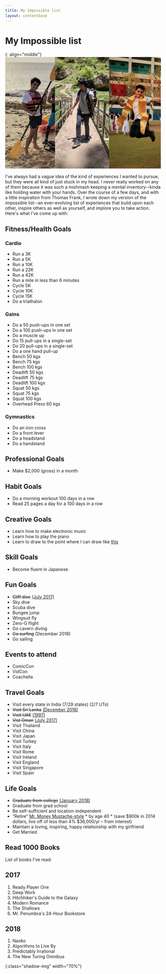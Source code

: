 ```yaml
---
title: My Impossible list
layout: contentbase
---
```

My Impossible list
======

{: align="middle"}
![impossible-banner]

I've always had a vague idea of the kind of experiences I wanted to pursue, but they were all kind of just stuck in my head. I never really worked on any of them because it was such a mishmash keeping a mental inventory--kinda like holding water with your hands. Over the course of a few days, and with a little inspiration from Thomas Frank, I wrote down my version of the impossible list--an ever-evolving list of experiences that build upon each other, inspire others as well as yourself, and implore you to take action. Here's what I've come up with:

## Fitness/Health Goals

### Cardio
* Run a 3K
* Run a 5K
* Run a 10K
* Run a 22K
* Run a 42K
* Run a mile in less than 6 minutes
* Cycle 5K
* Cycle 10K
* Cycle 15K
* Do a triathalon

### Gains

* Do a 50 push-ups in one set
* Do a 100 push-ups in one set
* Do a muscle up
* Do 15 pull-ups in a single-set
* Do 20 pull-ups in a single-set
* Do a one hand pull-up
* Bench 50 kgs
* Bench 75 kgs
* Bench 100 kgs
* Deadlift 50 kgs
* Deadlift 75 kgs
* Deadlift 100 kgs
* Squat 50 kgs
* Squat 75 kgs
* Squat 100 kgs
* Overhead Press 60 kgs

### Gymnastics

* Do an iron cross
* Do a front lever
* Do a headstand
* Do a handstand


## Professional Goals

* Make $2,000 (gross) in a month

## Habit Goals

* Do a morning workout 100 days in a row
* Read 25 pages a day for a 100 days in a row

## Creative Goals

* Learn how to make electronic music
* Learn how to play the piano
* Learn to draw to the point where I can draw like [this][draw-like-this]

## Skill Goals

* Become fluent in Japanese

## Fun Goals

* ~~Cliff dive~~ [(July 2017)][cliff-dive]
* Sky dive
* Scuba dive
* Bungee jump
* Wingsuit fly
* Zero-G flight
* Go cavern diving
* ~~Go surfing~~ (December 2018)
* Go sailing

## Events to attend

* ComicCon
* VidCon
* Coachella

## Travel Goals

* Visit every state in India (7/29 states) (2/7 UTs)
* ~~Visit Sri Lanka~~ [(December 2018)][visit-srilanka]
* ~~Visit UAE~~ [(1997)][visit-uae]
* ~~Vist Oman~~ [(July 2017)][visit-oman]
* Visit Thailand
* Visit China
* Visit Japan
* Visit Turkey
* Visit Italy
* Visit Rome
* Visit Ireland
* Visit England
* Visit Singapore
* Visit Spain

## Life Goals

* ~~Graduate from college~~ [(January 2018)][graduate-college]
* Graduate from grad school
* Be self-sufficient and location-independent
* “Retire” [Mr. Money Mustache-style][money-mustache] * by age 40 * (save $900k in 2014 dollars, live off of less than 4% $36,000/yr – from interest)
* Maintain a loving, inspiring, happy relationship with my girlfriend
* Get Married

## Read 1000 Books
List of books I've read:

## 2017
1. Ready Player One
2. Deep Work
3. Hitchhiker's Guide to the Galaxy
4. Modern Romance
5. The Shallows
6. Mr. Penumbra's 24-Hour Bookstore

## 2018

1. Naoko
2. Algorithms to Live By
3. Predictably Irrational
4. The New Turing Omnibus

[money-mustache]:http://www.mrmoneymustache.com/2011/09/15/a-brief-history-of-the-stash-how-we-saved-from-zero-to-retirement-in-ten-years/
[visit-srilanka]:/images/impossible/visit-srilanka.jpg
[visit-uae]:/images/impossible/visit-uae.jpg
[visit-oman]:/images/impossible/visit-oman.jpg
[draw-like-this]:http://drawlikethis.com
[cliff-dive]:https://youtu.be/XPeZyCxxVKA
[graduate-college]:/images/impossible/graduate-college.jpg
[impossible-banner]:/images/impossible/impossible-banner.jpg
{:class="shadow-img" width="70%"}